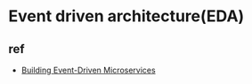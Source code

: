 # Event driven architecture(EDA)

## ref
+ [Building Event-Driven Microservices](https://learning.oreilly.com/library/view/building-event-driven-microservices/9781492057888/ch01.html)